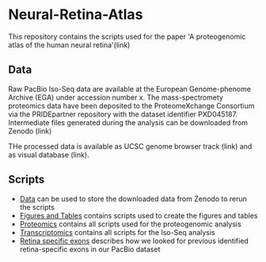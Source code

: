 # Neural-Retina-Atlas

This repository contains the scripts used for the paper 'A proteogenomic atlas of the human neural retina'(link)

## Data
Raw PacBio Iso-Seq data are available at the  European Genome-phenome Archive (EGA) under accession number x. The mass-spectromety proteomics data have been deposited to the ProteomeXchange Consortium via the PRIDE​​ partner repository with the dataset identifier PXD045187. Intermediate files generated during the analysis can be downloaded from Zenodo (link)

THe processed data is available as UCSC genome browser track (link) and as visual database (link).

## Scripts

- [Data](data) can be used to store the downloaded data from Zenodo to rerun the scripts
- [Figures and Tables](figures_and_tables) contains scripts used to create the figures and tables
- [Proteomics](proteomics) contains all scripts used for the proteogenomic analysis
- [Transcriptomics](transcriptomics) contains all scripts for the Iso-Seq analysis
- [Retina specific exons](retina_specific_exons) describes how we looked for previous identified retina-specific exons in our PacBio dataset

